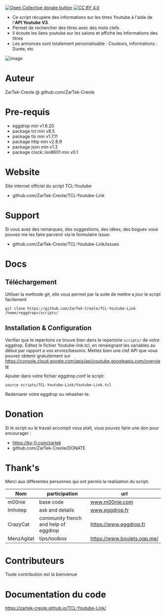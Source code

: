 <span class="badge-opencollective"><a href="https://github.com/ZarTek-Creole/DONATE" title="Donate to this project"><img src="https://img.shields.io/badge/open%20collective-donate-yellow.svg" alt="Open Collective donate button" /></a></span>
[![CC BY 4.0][cc-by-shield]][cc-by]

[cc-by]: http://creativecommons.org/licenses/by/4.0/
[cc-by-shield]: https://img.shields.io/badge/License-CC%20BY%204.0-lightgrey.svg

* Ce script récupère des informations sur les titres Youtube à l'aide de l'**API Youtube V3**.
* Permet de rechercher des titres avec des mots clefs
* Il écoute les liens youtube sur les salons et affiche les informations des titres
* Les annonces sont totalement personalisable : Couleurs, informations : Durée, etc

![image](https://user-images.githubusercontent.com/11725850/119846268-4699e100-bf0a-11eb-80f1-7cf5c7fbb5bc.png)

# Auteur
ZarTek-Creole @ github.com/ZarTek-Creole

# Pre-requis
* eggdrop min v1.6.20 
* package tcl min v8.5
* package tls min v1.7.11
* package http min v2.8.9
* package json min v1.3
* package clock::iso8601 min v0.1

# Website
Site internet officiel du script TCL-Youtube
* github.com/ZarTek-Creole/TCL-Youtube-Link

# Support
Si vous avez des remarques, des suggestions, des idées, des bogues vous pouvez me les faire parvenir via le formulaire issue:
* github.com/ZarTek-Creole/TCL-Youtube-Link/issues

# Docs
## Téléchargement
Utiliser la methode git, elle vous permet par la suite de mettre a jour le script facilement
```
git clone https://github.com/ZarTek-Creole/TCL-Youtube-Link /home/<eggdrop>/scripts/
```
## Installation & Configuration
Verifier que le repertoire ce trouve bien dans le repertoire `scripts/` de votre eggdrop.
Editez le fichier Youtube-link.tcl, en rensiegnant les variables au début par rapport a vos envies/besoins.
Mettez bien une clef API que vous pouvez obtenir gratuitement sur https://console.cloud.google.com/apis/api/youtube.googleapis.com/overview

Ajouter dans votre fichier eggdrop.conf le script:
```
source scripts/TCL-Youtube-Link/Youtube-Link.tcl
```
Redemarer votre eggdrop ou rehasher-le.

# Donation
Si le script ou le travail accompli vous plaît, vous pouvez faire une don pour encourager :
* https://ko-fi.com/zartek
* github.com/ZarTek-Creole/DONATE

# Thank's
Merci aux differentes personnes qui ont permis la realisation du script:

Nom | participation | url
---------|----------|---------
m00nie | base code | www.m00nie.com
Imhotep | ask and details	| www.eggdrop.fr
CrazyCat | community french and help of eggdrop | https://www.eggdrop.fr
MenzAgitat | tips/toolbox | https://www.boulets.oqp.me/

# Contributeurs
Toute contribution est la bienvenue

# Documentation du code
https://zartek-creole.github.io/TCL-Youtube-Link/
